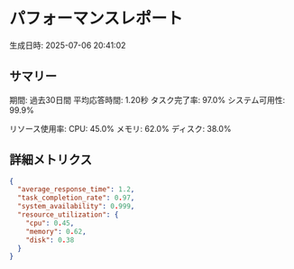 # パフォーマンスレポート

生成日時: 2025-07-06 20:41:02

## サマリー

期間: 過去30日間
平均応答時間: 1.20秒
タスク完了率: 97.0%
システム可用性: 99.9%

リソース使用率:
  CPU: 45.0%
  メモリ: 62.0%
  ディスク: 38.0%

## 詳細メトリクス
```json
{
  "average_response_time": 1.2,
  "task_completion_rate": 0.97,
  "system_availability": 0.999,
  "resource_utilization": {
    "cpu": 0.45,
    "memory": 0.62,
    "disk": 0.38
  }
}
```
